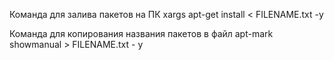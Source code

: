 

Команда для залива пакетов на ПК
xargs apt-get install < FILENAME.txt -y


Команда для копирования названия пакетов в файл
apt-mark showmanual > FILENAME.txt - y

